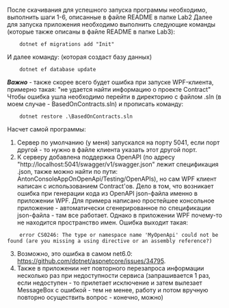 После скачивания для успешного запуска программы необходимо, выполнить шаги 1-6, описанные в файле README в папке Lab2
Далее для запуска приложения необходимо выполнить следующие команды (которые также описаны в файле README в папке Lab3):
```
    dotnet ef migrations add "Init"
```
И далее команду: (которая создаст базу данных)
```
    dotnet ef database update
```

***Важно*** - также скорее всего будет ошибка при запуске WPF-клиента, примерно такая: "не удается найти информацию о проекте Contract"
Чтобы ошибка ушла необходимо перейти в директорию с файлом .sln (в моем случае - BasedOnContracts.sln) и прописать команду:
```
    dotnet restore .\BasedOnContracts.sln
```

Насчет самой программы:
1. Сервер по умолчанию (у меня) запускался на порту 5041, если порт другой - то нужно в файле клиента указать этот другой порт.
2. К серверу добавлена поддержка OpenAPI (по адресу "http://localhost:5041/swagger/v1/swagger.json" лежит спецификация .json, также можно найти по пути: AntonConsoleAppOnOpenApi/Testing/OpenAPIs), но сам WPF клиент написан с использованием Contract'ов. Дело в том, что возникает ошибка при генерации кода из OpenAPI json-файла именно в приложении WPF. Для примера написано простейшее консольное приложение - автоматически сгенерированное по спецификации json-файла - там все работает. Однако в приложении WPF почему-то не находится пространство имен. Ошибка выходит такая:
```
    error CS0246: The type or namespace name 'MyOpenApi' could not be found (are you missing a using directive or an assembly reference?)
```
3. Возможно, это ошибка в самом net6.0: https://github.com/dotnet/aspnetcore/issues/34795.
4. Также в приложении нет повторного перезапроса информации несколько раз при недоступности сервиса (запрашивается 1 раз, если недоступен - то прилетает исключение и затем вылезает MessageBox с ошибкой - тем не менее, работу и потом вручную повторно осуществить вопрос - конечно, можно)

